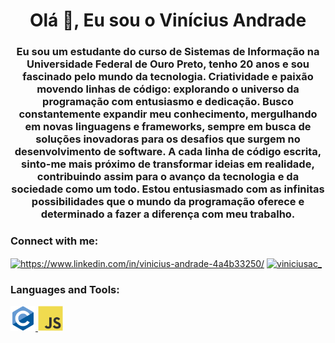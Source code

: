 <h1 align="center">Olá 👋, Eu sou o Vinícius Andrade</h1>
<h3 align="center">Eu sou um estudante do curso de Sistemas de Informação na Universidade Federal de Ouro Preto, tenho 20 anos e sou fascinado pelo mundo da tecnologia. Criatividade e paixão movendo linhas de código: explorando o universo da programação com entusiasmo e dedicação. Busco constantemente expandir meu conhecimento, mergulhando em novas linguagens e frameworks, sempre em busca de soluções inovadoras para os desafios que surgem no desenvolvimento de software. A cada linha de código escrita, sinto-me mais próximo de transformar ideias em realidade, contribuindo assim para o avanço da tecnologia e da sociedade como um todo. Estou entusiasmado com as infinitas possibilidades que o mundo da programação oferece e determinado a fazer a diferença com meu trabalho.</h3>

<h3 align="left">Connect with me:</h3>
<p align="left">
<a href="https://linkedin.com/in/https://www.linkedin.com/in/vinicius-andrade-4a4b33250/" target="blank"><img align="center" src="https://raw.githubusercontent.com/rahuldkjain/github-profile-readme-generator/master/src/images/icons/Social/linked-in-alt.svg" alt="https://www.linkedin.com/in/vinicius-andrade-4a4b33250/" height="30" width="40" /></a>
<a href="https://instagram.com/viniciusac_" target="blank"><img align="center" src="https://raw.githubusercontent.com/rahuldkjain/github-profile-readme-generator/master/src/images/icons/Social/instagram.svg" alt="viniciusac_" height="30" width="40" /></a>
</p>

<h3 align="left">Languages and Tools:</h3>
<p align="left"> <a href="https://www.cprogramming.com/" target="_blank" rel="noreferrer"> <img src="https://raw.githubusercontent.com/devicons/devicon/master/icons/c/c-original.svg" alt="c" width="40" height="40"/> </a> <a href="https://developer.mozilla.org/en-US/docs/Web/JavaScript" target="_blank" rel="noreferrer"> <img src="https://raw.githubusercontent.com/devicons/devicon/master/icons/javascript/javascript-original.svg" alt="javascript" width="40" height="40"/> </a> </p>

